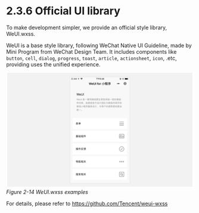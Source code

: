 # 2.3.6 Official UI library

To make development simpler, we provide an official style library, WeUI.wxss.

WeUI is a base style library, following  WeChat Native UI Guideline, made by Mini Program from WeChat Design Team. It includes components like `button`, `cell`, `dialog`, `progress`, `toast`, `article`, `actionsheet`, `icon`, .etc, providing uses the unified experience.

![Figure 2-14 WeUI.wxss examples](/static/2-14.png)
*Figure 2-14 WeUI.wxss examples*

For details, please refer to https://github.com/Tencent/weui-wxss
